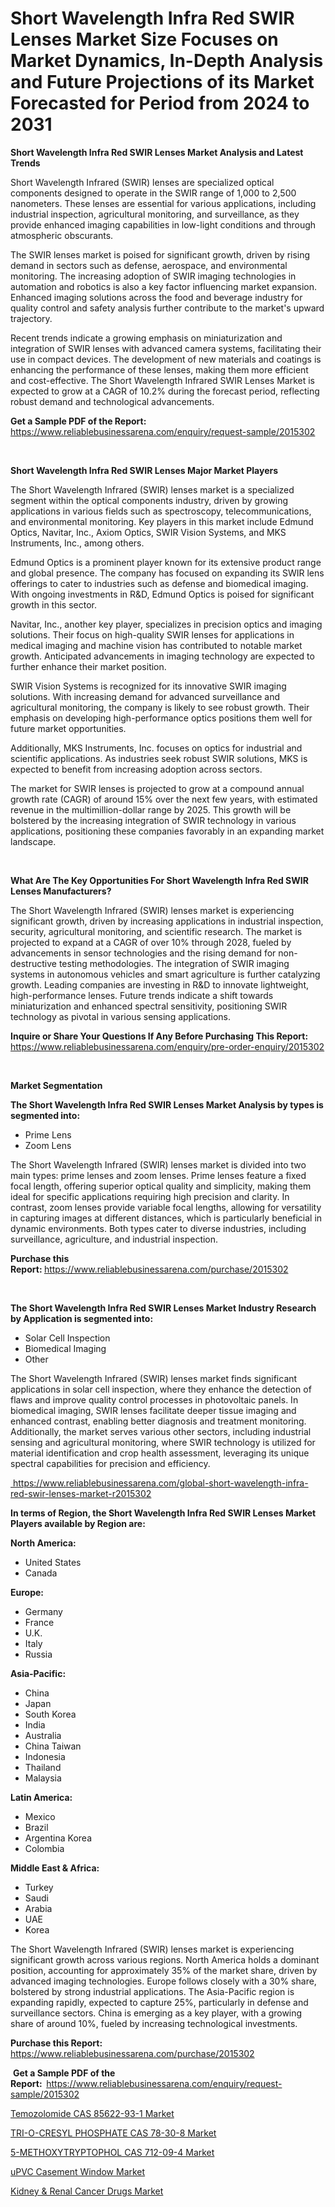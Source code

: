 <p><h1>Short Wavelength Infra Red SWIR Lenses Market Size Focuses on Market Dynamics, In-Depth Analysis and Future Projections of its Market Forecasted for Period from 2024 to 2031</h1></p><p><strong>Short Wavelength Infra Red SWIR Lenses Market Analysis and Latest Trends</strong></p>
<p><p>Short Wavelength Infrared (SWIR) lenses are specialized optical components designed to operate in the SWIR range of 1,000 to 2,500 nanometers. These lenses are essential for various applications, including industrial inspection, agricultural monitoring, and surveillance, as they provide enhanced imaging capabilities in low-light conditions and through atmospheric obscurants.</p><p>The SWIR lenses market is poised for significant growth, driven by rising demand in sectors such as defense, aerospace, and environmental monitoring. The increasing adoption of SWIR imaging technologies in automation and robotics is also a key factor influencing market expansion. Enhanced imaging solutions across the food and beverage industry for quality control and safety analysis further contribute to the market's upward trajectory.</p><p>Recent trends indicate a growing emphasis on miniaturization and integration of SWIR lenses with advanced camera systems, facilitating their use in compact devices. The development of new materials and coatings is enhancing the performance of these lenses, making them more efficient and cost-effective. The Short Wavelength Infrared SWIR Lenses Market is expected to grow at a CAGR of 10.2% during the forecast period, reflecting robust demand and technological advancements.</p></p>
<p><strong>Get a Sample PDF of the Report:&nbsp;</strong> <a href="https://www.reliablebusinessarena.com/enquiry/request-sample/2015302?utm_campaign=1726&utm_medium=2&utm_source=Github&utm_content=ia&utm_term=27102024&utm_id=short-wavelength-infra-red-swir-lenses">https://www.reliablebusinessarena.com/enquiry/request-sample/2015302</a></p>
<p>&nbsp;</p>
<p><strong>Short Wavelength Infra Red SWIR Lenses Major Market Players</strong></p>
<p><p>The Short Wavelength Infrared (SWIR) lenses market is a specialized segment within the optical components industry, driven by growing applications in various fields such as spectroscopy, telecommunications, and environmental monitoring. Key players in this market include Edmund Optics, Navitar, Inc., Axiom Optics, SWIR Vision Systems, and MKS Instruments, Inc., among others.</p><p>Edmund Optics is a prominent player known for its extensive product range and global presence. The company has focused on expanding its SWIR lens offerings to cater to industries such as defense and biomedical imaging. With ongoing investments in R&D, Edmund Optics is poised for significant growth in this sector.</p><p>Navitar, Inc., another key player, specializes in precision optics and imaging solutions. Their focus on high-quality SWIR lenses for applications in medical imaging and machine vision has contributed to notable market growth. Anticipated advancements in imaging technology are expected to further enhance their market position.</p><p>SWIR Vision Systems is recognized for its innovative SWIR imaging solutions. With increasing demand for advanced surveillance and agricultural monitoring, the company is likely to see robust growth. Their emphasis on developing high-performance optics positions them well for future market opportunities.</p><p>Additionally, MKS Instruments, Inc. focuses on optics for industrial and scientific applications. As industries seek robust SWIR solutions, MKS is expected to benefit from increasing adoption across sectors.</p><p>The market for SWIR lenses is projected to grow at a compound annual growth rate (CAGR) of around 15% over the next few years, with estimated revenue in the multimillion-dollar range by 2025. This growth will be bolstered by the increasing integration of SWIR technology in various applications, positioning these companies favorably in an expanding market landscape.</p></p>
<p>&nbsp;</p>
<p><strong>What Are The Key Opportunities For Short Wavelength Infra Red SWIR Lenses Manufacturers?</strong></p>
<p><p>The Short Wavelength Infrared (SWIR) lenses market is experiencing significant growth, driven by increasing applications in industrial inspection, security, agricultural monitoring, and scientific research. The market is projected to expand at a CAGR of over 10% through 2028, fueled by advancements in sensor technologies and the rising demand for non-destructive testing methodologies. The integration of SWIR imaging systems in autonomous vehicles and smart agriculture is further catalyzing growth. Leading companies are investing in R&D to innovate lightweight, high-performance lenses. Future trends indicate a shift towards miniaturization and enhanced spectral sensitivity, positioning SWIR technology as pivotal in various sensing applications.</p></p>
<p><strong>Inquire or Share Your Questions If Any Before Purchasing This Report:</strong> <a href="https://www.reliablebusinessarena.com/enquiry/pre-order-enquiry/2015302?utm_campaign=1726&utm_medium=2&utm_source=Github&utm_content=ia&utm_term=27102024&utm_id=short-wavelength-infra-red-swir-lenses">https://www.reliablebusinessarena.com/enquiry/pre-order-enquiry/2015302</a></p>
<p>&nbsp;</p>
<p><strong>Market Segmentation</strong></p>
<p><strong>The Short Wavelength Infra Red SWIR Lenses Market Analysis by types is segmented into:</strong></p>
<p><ul><li>Prime Lens</li><li>Zoom Lens</li></ul></p>
<p><p>The Short Wavelength Infrared (SWIR) lenses market is divided into two main types: prime lenses and zoom lenses. Prime lenses feature a fixed focal length, offering superior optical quality and simplicity, making them ideal for specific applications requiring high precision and clarity. In contrast, zoom lenses provide variable focal lengths, allowing for versatility in capturing images at different distances, which is particularly beneficial in dynamic environments. Both types cater to diverse industries, including surveillance, agriculture, and industrial inspection.</p></p>
<p><strong>Purchase this Report:&nbsp;</strong><a href="https://www.reliablebusinessarena.com/purchase/2015302?utm_campaign=1726&utm_medium=2&utm_source=Github&utm_content=ia&utm_term=27102024&utm_id=short-wavelength-infra-red-swir-lenses">https://www.reliablebusinessarena.com/purchase/2015302</a></p>
<p>&nbsp;</p>
<p><strong>The Short Wavelength Infra Red SWIR Lenses Market Industry Research by Application is segmented into:</strong></p>
<p><ul><li>Solar Cell Inspection</li><li>Biomedical Imaging</li><li>Other</li></ul></p>
<p><p>The Short Wavelength Infrared (SWIR) lenses market finds significant applications in solar cell inspection, where they enhance the detection of flaws and improve quality control processes in photovoltaic panels. In biomedical imaging, SWIR lenses facilitate deeper tissue imaging and enhanced contrast, enabling better diagnosis and treatment monitoring. Additionally, the market serves various other sectors, including industrial sensing and agricultural monitoring, where SWIR technology is utilized for material identification and crop health assessment, leveraging its unique spectral capabilities for precision and efficiency.</p></p>
<p><a href="https://www.reliablebusinessarena.com/global-short-wavelength-infra-red-swir-lenses-market-r2015302?utm_campaign=1726&utm_medium=2&utm_source=Github&utm_content=ia&utm_term=27102024&utm_id=short-wavelength-infra-red-swir-lenses">&nbsp;https://www.reliablebusinessarena.com/global-short-wavelength-infra-red-swir-lenses-market-r2015302</a></p>
<p><strong>In terms of Region, the Short Wavelength Infra Red SWIR Lenses Market Players available by Region are:</strong></p>
<p>
    <p> <strong> North America: </strong>
        <ul>
            <li>United States</li>
            <li>Canada</li>
        </ul>
        </p> 
    <p> <strong> Europe: </strong>
        <ul>
            <li>Germany</li>
            <li>France</li>
            <li>U.K.</li>
            <li>Italy</li>
            <li>Russia</li>
        </ul>
        </p> 
    <p> <strong> Asia-Pacific: </strong>
        <ul>
            <li>China</li>
            <li>Japan</li>
            <li>South Korea</li>
            <li>India</li>
            <li>Australia</li>
            <li>China Taiwan</li>
            <li>Indonesia</li>
            <li>Thailand</li>
            <li>Malaysia</li>
        </ul>
        </p> 
    <p> <strong> Latin America: </strong>
        <ul>
            <li>Mexico</li>
            <li>Brazil</li>
            <li>Argentina Korea</li>
            <li>Colombia</li>
        </ul>
        </p> 
    <p> <strong> Middle East & Africa: </strong>
        <ul>
            <li>Turkey</li>
            <li>Saudi</li>
            <li>Arabia</li>
            <li>UAE</li>
            <li>Korea</li>
        </ul>
    </p>
    </p>
<p><p>The Short Wavelength Infrared (SWIR) lenses market is experiencing significant growth across various regions. North America holds a dominant position, accounting for approximately 35% of the market share, driven by advanced imaging technologies. Europe follows closely with a 30% share, bolstered by strong industrial applications. The Asia-Pacific region is expanding rapidly, expected to capture 25%, particularly in defense and surveillance sectors. China is emerging as a key player, with a growing share of around 10%, fueled by increasing technological investments.</p></p>
<p><strong>Purchase this Report: </strong><a href="https://www.reliablebusinessarena.com/purchase/2015302?utm_campaign=1726&utm_medium=2&utm_source=Github&utm_content=ia&utm_term=27102024&utm_id=short-wavelength-infra-red-swir-lenses">https://www.reliablebusinessarena.com/purchase/2015302</a></p>
<p>&nbsp;<strong>Get a Sample PDF of the Report:&nbsp;&nbsp;</strong><a href="https://www.reliablebusinessarena.com/enquiry/request-sample/2015302?utm_campaign=1726&utm_medium=2&utm_source=Github&utm_content=ia&utm_term=27102024&utm_id=short-wavelength-infra-red-swir-lenses">https://www.reliablebusinessarena.com/enquiry/request-sample/2015302</a></p>
<p><strong></strong></p>
<p><p><a href="https://www.linkedin.com/pulse/temozolomide-cas-85622-93-1-market-trends-detailed-study-its-segmentation-36yxf?utm_campaign=1726&utm_medium=2&utm_source=Github&utm_content=ia&utm_term=27102024&utm_id=short-wavelength-infra-red-swir-lenses">Temozolomide CAS 85622-93-1 Market</a></p><p><a href="https://www.linkedin.com/pulse/global-tri-o-cresyl-phosphate-cas-78-30-8-market-focus-application-axqaf?utm_campaign=1726&utm_medium=2&utm_source=Github&utm_content=ia&utm_term=27102024&utm_id=short-wavelength-infra-red-swir-lenses">TRI-O-CRESYL PHOSPHATE CAS 78-30-8 Market</a></p><p><a href="https://www.linkedin.com/pulse/5-methoxytryptophol-cas-712-09-4-market-essentials-key-players-s2n1f?utm_campaign=1726&utm_medium=2&utm_source=Github&utm_content=ia&utm_term=27102024&utm_id=short-wavelength-infra-red-swir-lenses">5-METHOXYTRYPTOPHOL CAS 712-09-4 Market</a></p><p><a href="https://www.linkedin.com/pulse/upvc-casement-window-market-research-report-2024-2031-karmark-0otyf?utm_campaign=1726&utm_medium=2&utm_source=Github&utm_content=ia&utm_term=27102024&utm_id=short-wavelength-infra-red-swir-lenses">uPVC Casement Window Market</a></p><p><a href="https://www.linkedin.com/pulse/kidney-renal-cancer-drugs-spectrum-usage-patterns-sector-evolution-4dy4e?utm_campaign=1726&utm_medium=2&utm_source=Github&utm_content=ia&utm_term=27102024&utm_id=short-wavelength-infra-red-swir-lenses">Kidney & Renal Cancer Drugs Market</a></p></p>